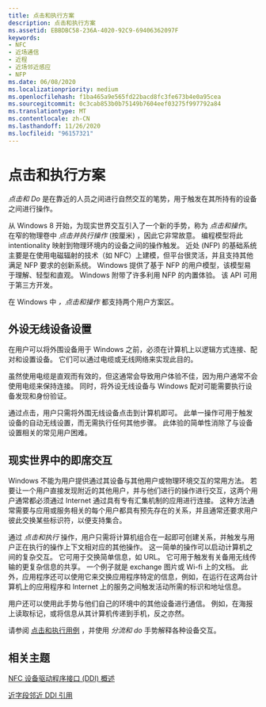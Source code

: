 ```yaml
---
title: 点击和执行方案
description: 点击和执行方案
ms.assetid: EBBDBC58-236A-4020-92C9-69406362097F
keywords:
- NFC
- 近场通信
- 近程
- 近场邻近感应
- NFP
ms.date: 06/08/2020
ms.localizationpriority: medium
ms.openlocfilehash: f1ba465a9e565fd22bacd8fc3fe673b4e0a95cea
ms.sourcegitcommit: 0c3cab853b0b75149b7604eef03275f997792a84
ms.translationtype: MT
ms.contentlocale: zh-CN
ms.lasthandoff: 11/26/2020
ms.locfileid: "96157321"
---
```

# <a name="tap-and-do-scenarios"></a>点击和执行方案

*点击和 Do* 是在靠近的人员之间进行自然交互的笔势，用于触发在其所持有的设备之间进行操作。

从 Windows 8 开始，为现实世界交互引入了一个新的手势，称为 *点击和操作*。 在窄的物理卷中 *点击并执行操作* (按厘米) ，因此它非常故意。 编程模型将此 intentionality 映射到物理环境内的设备之间的操作触发。 近处 (NFP) 的基础系统主要是在使用电磁辐射的技术（如 NFC）上建模，但平台很灵活，并且支持其他满足 NFP 要求的创新系统。 Windows 提供了基于 NFP 的用户模型，该模型易于理解、轻型和直观。 Windows 附带了许多利用 NFP 的内置体验。 该 API 可用于第三方开发。

在 Windows 中 *，点击和操作* 都支持两个用户方案区。

## <a name="peripheral-wireless-device-setup"></a>外设无线设备设置

在用户可以将外围设备用于 Windows 之前，必须在计算机上以逻辑方式连接、配对和设置设备。 它们可以通过电缆或无线网络来实现此目的。

虽然使用电缆是直观而有效的，但这通常会导致用户体验不佳，因为用户通常不会使用电缆来保持连接。 同时，将外设无线设备与 Windows 配对可能需要执行设备发现和身份验证。

通过点击，用户只需将外围无线设备点击到计算机即可。 此单一操作可用于触发设备的自动无线设置，而无需执行任何其他步骤。 此体验的简单性消除了与设备设置相关的常见用户困难。

## <a name="ad-hoc-interaction-in-the-real-world"></a>现实世界中的即席交互

Windows 不能为用户提供通过其设备与其他用户或物理环境交互的常用方法。 若要让一个用户直接发现附近的其他用户，并与他们进行的操作进行交互，这两个用户通常都必须通过 Internet 通过具有专有汇集机制的应用进行连接。 这种方法通常需要与应用或服务相关的每个用户都具有预先存在的关系，并且通常还要求用户彼此交换某些标识符，以便支持集合。

通过 *点击和执行* 操作，用户只需将计算机组合在一起即可创建关系，并触发与用户正在执行的操作上下文相对应的其他操作。 这一简单的操作可以启动计算机之间的复杂交互。 它可用于交换简单信息，如 URL。 它可用于触发有关备用无线传输的更复杂信息的共享。 一个例子就是 exchange 图片或 Wi-fi 上的文档。 此外，应用程序还可以使用它来交换应用程序特定的信息，例如，在运行在这两台计算机上的应用程序和 Internet 上的服务之间触发活动所需的标识和地址信息。

用户还可以使用此手势与他们自己的环境中的其他设备进行通信。 例如，在海报上读取标记，或将信息从其计算机传递到手机，反之亦然。

请参阅 [点击和执行用例](tap-and-do-use-cases.md) ，并使用 *分流和 do* 手势解释各种设备交互。

## <a name="related-topics"></a>相关主题

[NFC 设备驱动程序接口 (DDI) 概述](/windows-hardware/drivers/ddi/index)  

[近字段邻近 DDI 引用](/windows-hardware/drivers/ddi/index)